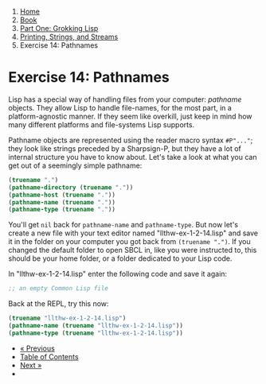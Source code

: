 <ol class="breadcrumb">
  <li><a href="/">Home</a></li>
  <li><a href="/book/">Book</a></li>
  <li><a href="/book/1-0-0-overview/">Part One: Grokking Lisp</a></li>
  <li><a href="/book/1-02-00-input-output/">Printing, Strings, and Streams</a></li>
  <li class="active">Exercise 14: Pathnames</li>
</ol>

# Exercise 14: Pathnames

Lisp has a special way of handling files from your computer: *pathname* objects. They allow Lisp to handle file-names, for the most part, in a platform-agnostic manner.  If they seem like overkill, just keep in mind how many different platforms and file-systems Lisp supports.

Pathname objects are represented using the reader macro syntax `#P"..."`; they look like strings preceded by a Sharpsign-P, but they have a lot of internal structure you have to know about.  Let's take a look at what you can get out of a seemingly simple pathname:

```lisp
(truename ".")
(pathname-directory (truename "."))
(pathname-host (truename "."))
(pathname-name (truename "."))
(pathname-type (truename "."))
```

You'll get `nil` back for `pathname-name` and `pathname-type`.  But now let's create a new file with your text editor named "llthw-ex-1-2-14.lisp" and save it in the folder on your computer you got back from `(truename ".")`. If you changed the default folder to open SBCL in, like you were instructed to, this should be your home folder, or a folder dedicated to your Lisp code.

In "llthw-ex-1-2-14.lisp" enter the following code and save it again:

```lisp
;; an empty Common Lisp file
```

Back at the REPL, try this now:

```lisp
(truename "llthw-ex-1-2-14.lisp")
(pathname-name (truename "llthw-ex-1-2-14.lisp"))
(pathname-type (truename "llthw-ex-1-2-14.lisp"))
```

<ul class="pager">
  <li class="previous"><a href="/book/1-02-13-more-format/">&laquo; Previous</a></li>
  <li><a href="/book/">Table of Contents</a></li>
  <li class="next"><a href="/book/1-03-0-getting-input-from-users/">Next &raquo;</a><li>
</ul>
